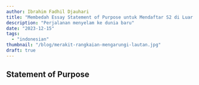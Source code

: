 ```yaml
---
author: Ibrahim Fadhil Djauhari
title: "Membedah Essay Statement of Purpose untuk Mendaftar S2 di Luar Negeri"
description: "Perjalanan menyelam ke dunia baru"
date: "2023-12-15"
tags: 
  - "indonesian"
thumbnail: "/blog/merakit-rangkaian-mengarungi-lautan.jpg"
draft: true
---
```


## Statement of Purpose

